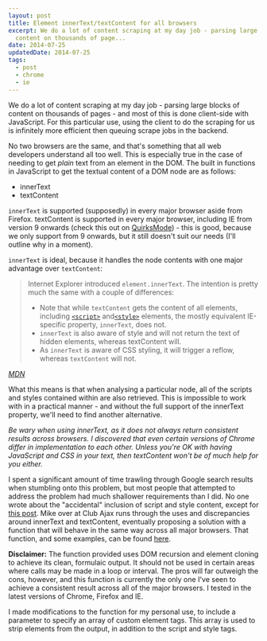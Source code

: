 ```yaml
---
layout: post
title: Element innerText/textContent for all browsers
excerpt: We do a lot of content scraping at my day job - parsing large blocks of
  content on thousands of page...
date: 2014-07-25
updatedDate: 2014-07-25
tags:
  - post
  - chrome
  - ie
---
```


We do a lot of content scraping at my day job - parsing large blocks of content on thousands of pages - and most of this is done client-side with JavaScript. For this particular use, using the client to do the scraping for us is infinitely more efficient then queuing scrape jobs in the backend.

No two browsers are the same, and that's something that all web developers understand all too well. This is especially true in the case of needing to get _plain_ text from an element in the DOM. The built in functions in JavaScript to get the textual content of a DOM node are as follows:

*   innerText
*   textContent

`innerText` is supported (supposedly) in every major browser aside from Firefox. textContent is supported in every major browser, including IE from version 9 onwards (check this out on [QuirksMode](http://www.quirksmode.org/dom/w3c_html.html#t04)) - this is good, because we only support from 9 onwards, but it still doesn't suit our needs (I'll outline why in a moment).

`innerText` is ideal, because it handles the node contents with one major advantage over `textContent`:

> Internet Explorer introduced `element.innerText`. The intention is pretty much the same with a couple of differences:
>
>  *  Note that while `textContent` gets the content of all elements, including [`<script>`](https://developer.mozilla.org/en-US/docs/Web/HTML/Element/script "The HTML <script> element is used to embed or reference an executable script within an HTML or XHTML document.") and[`<style>`](https://developer.mozilla.org/en-US/docs/Web/HTML/Element/style "The HTML <style> element contains style information for a document, or a part of document. The specific style information is contained inside of this element, usually in the CSS.") elements, the mostly equivalent IE-specific property, `innerText`, does not.
>  * `innerText` is also aware of style and will not return the text of hidden elements, whereas textContent will.
>  * As `innerText` is aware of CSS styling, it will trigger a reflow, whereas `textContent` will not.

_[MDN](https://developer.mozilla.org/en-US/docs/Web/API/Node.textContent#Differences_from_innerText)_

What this means is that when analysing a particular node, all of the scripts and styles contained within are also retrieved. This is impossible to work with in a practical manner - and without the full support of the innerText property, we'll need to find another alternative.

_Be wary when using innerText, as it does not always return consistent results across browsers. I discovered that even certain versions of Chrome differ in implementation to each other. Unless you're OK with having JavaScript and CSS in your text, then textContent won't be of much help for you either._

I spent a significant amount of time trawling through Google search results when stumbling onto this problem, but most people that attempted to address the problem had much shallower requirements than I did. No one wrote about the "accidental" inclusion of script and style content, except for [this post](http://clubajax.org/plain-text-vs-innertext-vs-textcontent/). Mike over at Club Ajax runs through the uses and discrepancies around innerText and textContent, eventually proposing a solution with a function that will behave in the same way across all major browsers. That function, and some examples, can be found [here](http://clubajax.org/examples/plain-text-vs-textcontent-vs-innertext/).

**Disclaimer:** The function provided uses DOM recursion and element cloning to achieve its clean, formulaic output. It should not be used in certain areas where calls may be made in a loop or interval. The pros will far outweigh the cons, however, and this function is currently the only one I've seen to achieve a consistent result across all of the major browsers. I tested in the latest versions of Chrome, Firefox and IE.

I made modifications to the function for my personal use, to include a parameter to specify an array of custom element tags. This array is used to strip elements from the output, in addition to the script and style tags.
